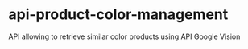 # api-product-color-management
API allowing to retrieve similar color products using API Google Vision
